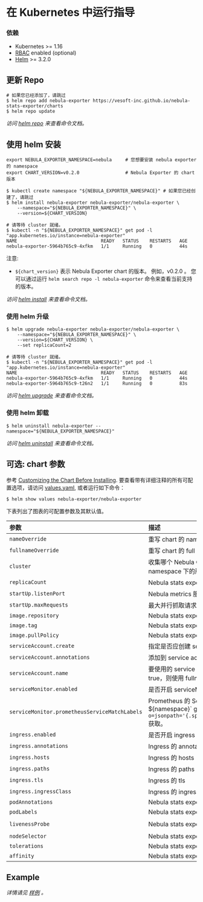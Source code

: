 # 在 Kubernetes 中运行指导

### 依赖

* Kubernetes >= 1.16
* [RBAC](https://kubernetes.io/docs/admin/authorization/rbac) enabled (optional)
* [Helm](https://helm.sh) >= 3.2.0

## 更新 Repo

```shell script
# 如果您已经添加了，请跳过
$ helm repo add nebula-exporter https://vesoft-inc.github.io/nebula-stats-exporter/charts
$ helm repo update
```

_访问 [helm repo](https://helm.sh/docs/helm/helm_repo/) 来查看命令文档。_

## 使用 helm 安装

```shell
export NEBULA_EXPORTER_NAMESPACE=nebula     # 您想要安装 nebula exporter 的 namespace
export CHART_VERSION=v0.2.0                 # Nebula Exporter 的 chart 版本

$ kubectl create namespace "${NEBULA_EXPORTER_NAMESPACE}" # 如果您已经创建了，请跳过
$ helm install nebula-exporter nebula-exporter/nebula-exporter \
    --namespace="${NEBULA_EXPORTER_NAMESPACE}" \
    --version=${CHART_VERSION}

# 请等待 cluster 就绪。
$ kubectl -n "${NEBULA_EXPORTER_NAMESPACE}" get pod -l "app.kubernetes.io/instance=nebula-exporter"
NAME                               READY   STATUS    RESTARTS   AGE
nebula-exporter-5964b765c9-4xfkm   1/1     Running   0          44s
```

注意:

* `${chart_version}` 表示 Nebula Exporter chart 的版本。 例如，v0.2.0 。 您可以通过运行 `helm search repo -l nebula-exporter` 命令来查看当前支持的版本。

_访问 [helm install](https://helm.sh/docs/helm/helm_install/) 来查看命令文档。_

### 使用 helm 升级

```shell
$ helm upgrade nebula-exporter nebula-exporter/nebula-exporter \
    --namespace="${NEBULA_EXPORTER_NAMESPACE}" \
    --version=${CHART_VERSION} \
    --set replicaCount=2

# 请等待 cluster 就绪。
$ kubectl -n "${NEBULA_EXPORTER_NAMESPACE}" get pod -l "app.kubernetes.io/instance=nebula-exporter"
NAME                               READY   STATUS    RESTARTS   AGE
nebula-exporter-5964b765c9-4xfkm   1/1     Running   0          44s
nebula-exporter-5964b765c9-t26n2   1/1     Running   0          83s
```

_访问 [helm upgrade](https://helm.sh/docs/helm/helm_upgrade/) 来查看命令文档。_

### 使用 helm 卸载

```shell
$ helm uninstall nebula-exporter --namespace="${NEBULA_EXPORTER_NAMESPACE}"
```

_访问 [helm uninstall](https://helm.sh/docs/helm/helm_uninstall/) 来查看命令文档。_

## 可选: chart 参数

参考 [Customizing the Chart Before Installing](https://helm.sh/docs/intro/using_helm/#customizing-the-chart-before-installing).
要查看带有详细注释的所有可配置选项，请访问  [values.yaml](https://github.com/vesoft-inc/nebula-stats-exporter/blob/master/charts/nebula-exporter/values.yaml),
或者运行如下命令：

```shell
$ helm show values nebula-exporter/nebula-exporter
```

下表列出了图表的可配置参数及其默认值。

| 参数 | 描述 | 默认值 |
|:---------|:-----------|:-------|
| `nameOverride` | 重写 chart 的 name | `""` |
| `fullnameOverride` | 重写 chart 的 full name | `""` |
| `cluster` | 收集哪个 Nebula Cluster 的 metrics ，默认是同一个 namespace 下的所有集群 | `""` |
| `replicaCount` | Nebula stats exporter 的 replica 数 | `1` |
| `startUp.listenPort` | Nebula metrics 服务监听端口 | `9100` |
| `startUp.maxRequests` | 最大并行抓取请求数，使用 0 则不限制 | `40` |
| `image.repository` | Nebula stats exporter image repository | `vesoft/nebula-stats-exporter` |
| `image.tag` | Nebula stats exporter image tag | `v0.0.5` |
| `image.pullPolicy` | Nebula stats exporter imagePullPolicy | `IfNotPresent` |
| `serviceAccount.create` | 指定是否应创建 service account | `true` |
| `serviceAccount.annotations` | 添加到 service account 的 annotations | `{}` |
| `serviceAccount.name` | 要使用的 service account 的名称。 如果未设置且 create 为 true，则使用 fullname 模板生成名称 | `nebula-exporter` |
| `serviceMonitor.enabled` | 是否开启 serviceMonitor | `false` |
| `serviceMonitor.prometheusServiceMatchLabels` | Prometheus 的 ServiceMatchLabels, 使用 `kubectl -n `${namespace}` get prometheus `${name}` -o=jsonpath='{.spec.serviceMonitorSelector.matchLabels}'` 获取。| `{}` |
| `ingress.enabled` | 是否开启 ingress | `false` |
| `ingress.annotations` | Ingress 的 annotations | `{}` |
| `ingress.hosts` | Ingress 的 hosts | `chart-example.local` |
| `ingress.paths` | Ingress 的 paths | `["/metrics"]` |
| `ingress.tls` | Ingress 的 tls | `[]` |
| `ingress.ingressClass` | Ingress 的 ingressClass | `""` |
| `podAnnotations` | Nebula stats exporter pod annotations | `{}` |
| `podLabels` | Nebula stats exporter pod labels | `{}` |
| `livenessProbe` | Nebula stats exporter livenessProbe | `{"failureThreshold":2,"httpGet":{"path":"/health","scheme":"HTTP"},"initialDelaySeconds":30,"timeoutSeconds":10}` |
| `nodeSelector` | Nebula stats exporter nodeSelector | `{}` |
| `tolerations` | Nebula stats exporter tolerations | `{}` |
| `affinity` | Nebula stats exporter affinity | `{}` |

## Example

_详情请见 [样例](example-CN.md) 。_
